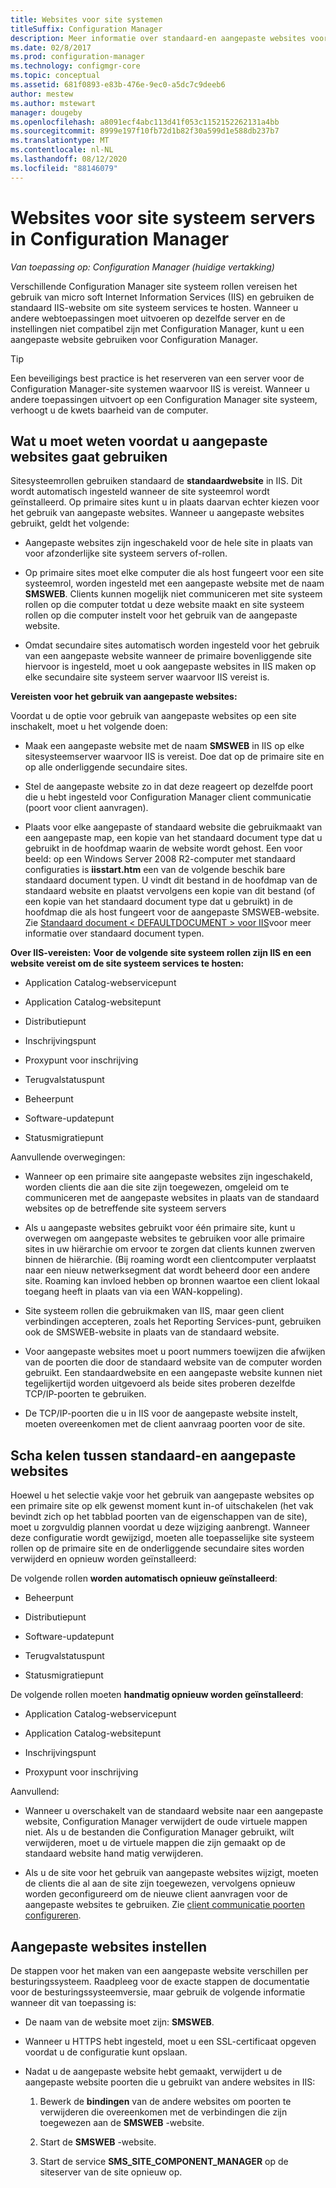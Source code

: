 ```yaml
---
title: Websites voor site systemen
titleSuffix: Configuration Manager
description: Meer informatie over standaard-en aangepaste websites voor site systeem servers in Configuration Manager.
ms.date: 02/8/2017
ms.prod: configuration-manager
ms.technology: configmgr-core
ms.topic: conceptual
ms.assetid: 681f0893-e83b-476e-9ec0-a5dc7c9deeb6
author: mestew
ms.author: mstewart
manager: dougeby
ms.openlocfilehash: a8091ecf4abc113d41f053c1152152262131a4bb
ms.sourcegitcommit: 8999e197f10fb72d1b82f30a599d1e588db237b7
ms.translationtype: MT
ms.contentlocale: nl-NL
ms.lasthandoff: 08/12/2020
ms.locfileid: "88146079"
---
```

# <a name="websites-for-site-system-servers-in-configuration-manager"></a>Websites voor site systeem servers in Configuration Manager

*Van toepassing op: Configuration Manager (huidige vertakking)*

Verschillende Configuration Manager site systeem rollen vereisen het gebruik van micro soft Internet Information Services (IIS) en gebruiken de standaard IIS-website om site systeem services te hosten. Wanneer u andere webtoepassingen moet uitvoeren op dezelfde server en de instellingen niet compatibel zijn met Configuration Manager, kunt u een aangepaste website gebruiken voor Configuration Manager.  

> [!TIP]  
>  Een beveiligings best practice is het reserveren van een server voor de Configuration Manager-site systemen waarvoor IIS is vereist. Wanneer u andere toepassingen uitvoert op een Configuration Manager site systeem, verhoogt u de kwets baarheid van de computer.  




##  <a name="what-to-know-before-choosing-to-use-custom-websites"></a><a name="BKMK_What2Know"></a> Wat u moet weten voordat u aangepaste websites gaat gebruiken  
 Sitesysteemrollen gebruiken standaard de **standaardwebsite** in IIS. Dit wordt automatisch ingesteld wanneer de site systeemrol wordt geïnstalleerd. Op primaire sites kunt u in plaats daarvan echter kiezen voor het gebruik van aangepaste websites. Wanneer u aangepaste websites gebruikt, geldt het volgende:  

-   Aangepaste websites zijn ingeschakeld voor de hele site in plaats van voor afzonderlijke site systeem servers of-rollen.  

-   Op primaire sites moet elke computer die als host fungeert voor een site systeemrol, worden ingesteld met een aangepaste website met de naam **SMSWEB**. Clients kunnen mogelijk niet communiceren met site systeem rollen op die computer totdat u deze website maakt en site systeem rollen op die computer instelt voor het gebruik van de aangepaste website.  

-   Omdat secundaire sites automatisch worden ingesteld voor het gebruik van een aangepaste website wanneer de primaire bovenliggende site hiervoor is ingesteld, moet u ook aangepaste websites in IIS maken op elke secundaire site systeem server waarvoor IIS vereist is.  


  **Vereisten voor het gebruik van aangepaste websites:**  

 Voordat u de optie voor gebruik van aangepaste websites op een site inschakelt, moet u het volgende doen:  

-   Maak een aangepaste website met de naam **SMSWEB** in IIS op elke sitesysteemserver waarvoor IIS is vereist. Doe dat op de primaire site en op alle onderliggende secundaire sites.  

-   Stel de aangepaste website zo in dat deze reageert op dezelfde poort die u hebt ingesteld voor Configuration Manager client communicatie (poort voor client aanvragen).  

-   Plaats voor elke aangepaste of standaard website die gebruikmaakt van een aangepaste map, een kopie van het standaard document type dat u gebruikt in de hoofdmap waarin de website wordt gehost. Een voor beeld: op een Windows Server 2008 R2-computer met standaard configuraties is **iisstart.htm** een van de volgende beschik bare standaard document typen. U vindt dit bestand in de hoofdmap van de standaard website en plaatst vervolgens een kopie van dit bestand (of een kopie van het standaard document type dat u gebruikt) in de hoofdmap die als host fungeert voor de aangepaste SMSWEB-website. Zie [Standaard document &lt; DEFAULTDOCUMENT \> voor IIS](https://www.iis.net/configreference/system.webserver/defaultdocument)voor meer informatie over standaard document typen.  

**Over IIS-vereisten:** 
 **Voor de volgende site systeem rollen zijn IIS en een website vereist om de site systeem services te hosten:**  

-   Application Catalog-webservicepunt  

-   Application Catalog-websitepunt  

-   Distributiepunt  

-   Inschrijvingspunt  

-   Proxypunt voor inschrijving  

-   Terugvalstatuspunt  

-   Beheerpunt  

-   Software-updatepunt  

-   Statusmigratiepunt  

Aanvullende overwegingen:  

-   Wanneer op een primaire site aangepaste websites zijn ingeschakeld, worden clients die aan die site zijn toegewezen, omgeleid om te communiceren met de aangepaste websites in plaats van de standaard websites op de betreffende site systeem servers  

-   Als u aangepaste websites gebruikt voor één primaire site, kunt u overwegen om aangepaste websites te gebruiken voor alle primaire sites in uw hiërarchie om ervoor te zorgen dat clients kunnen zwerven binnen de hiërarchie. (Bij roaming wordt een clientcomputer verplaatst naar een nieuw netwerksegment dat wordt beheerd door een andere site. Roaming kan invloed hebben op bronnen waartoe een client lokaal toegang heeft in plaats van via een WAN-koppeling).  

-   Site systeem rollen die gebruikmaken van IIS, maar geen client verbindingen accepteren, zoals het Reporting Services-punt, gebruiken ook de SMSWEB-website in plaats van de standaard website.  

-   Voor aangepaste websites moet u poort nummers toewijzen die afwijken van de poorten die door de standaard website van de computer worden gebruikt. Een standaardwebsite en een aangepaste website kunnen niet tegelijkertijd worden uitgevoerd als beide sites proberen dezelfde TCP/IP-poorten te gebruiken.  

-   De TCP/IP-poorten die u in IIS voor de aangepaste website instelt, moeten overeenkomen met de client aanvraag poorten voor de site.  

## <a name="switch-between-default-and-custom-websites"></a>Scha kelen tussen standaard-en aangepaste websites  
Hoewel u het selectie vakje voor het gebruik van aangepaste websites op een primaire site op elk gewenst moment kunt in-of uitschakelen (het vak bevindt zich op het tabblad poorten van de eigenschappen van de site), moet u zorgvuldig plannen voordat u deze wijziging aanbrengt. Wanneer deze configuratie wordt gewijzigd, moeten alle toepasselijke site systeem rollen op de primaire site en de onderliggende secundaire sites worden verwijderd en opnieuw worden geïnstalleerd:  

De volgende rollen **worden automatisch opnieuw geïnstalleerd**:  

-   Beheerpunt  

-   Distributiepunt  

-   Software-updatepunt  

-   Terugvalstatuspunt  

-   Statusmigratiepunt  

De volgende rollen moeten **handmatig opnieuw worden geïnstalleerd**:  

-   Application Catalog-webservicepunt  

-   Application Catalog-websitepunt  

-   Inschrijvingspunt  

-   Proxypunt voor inschrijving  

Aanvullend:  

-   Wanneer u overschakelt van de standaard website naar een aangepaste website, Configuration Manager verwijdert de oude virtuele mappen niet. Als u de bestanden die Configuration Manager gebruikt, wilt verwijderen, moet u de virtuele mappen die zijn gemaakt op de standaard website hand matig verwijderen.  

-   Als u de site voor het gebruik van aangepaste websites wijzigt, moeten de clients die al aan de site zijn toegewezen, vervolgens opnieuw worden geconfigureerd om de nieuwe client aanvragen voor de aangepaste websites te gebruiken. Zie [client communicatie poorten configureren](../../../core/clients/deploy/configure-client-communication-ports.md).  

## <a name="set-up-custom-websites"></a>Aangepaste websites instellen  
De stappen voor het maken van een aangepaste website verschillen per besturingssysteem. Raadpleeg voor de exacte stappen de documentatie voor de besturingssysteemversie, maar gebruik de volgende informatie wanneer dit van toepassing is:  

-   De naam van de website moet zijn: **SMSWEB**.  

-   Wanneer u HTTPS hebt ingesteld, moet u een SSL-certificaat opgeven voordat u de configuratie kunt opslaan.  

-   Nadat u de aangepaste website hebt gemaakt, verwijdert u de aangepaste website poorten die u gebruikt van andere websites in IIS:  

    1.  Bewerk de **bindingen** van de andere websites om poorten te verwijderen die overeenkomen met de verbindingen die zijn toegewezen aan de **SMSWEB** -website.  

    2.  Start de **SMSWEB** -website.  

    3.  Start de service **SMS_SITE_COMPONENT_MANAGER** op de siteserver van de site opnieuw op.  
